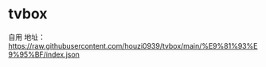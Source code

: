# tvbox
自用
地址：
https://raw.githubusercontent.com/houzi0939/tvbox/main/%E9%81%93%E9%95%BF/index.json
